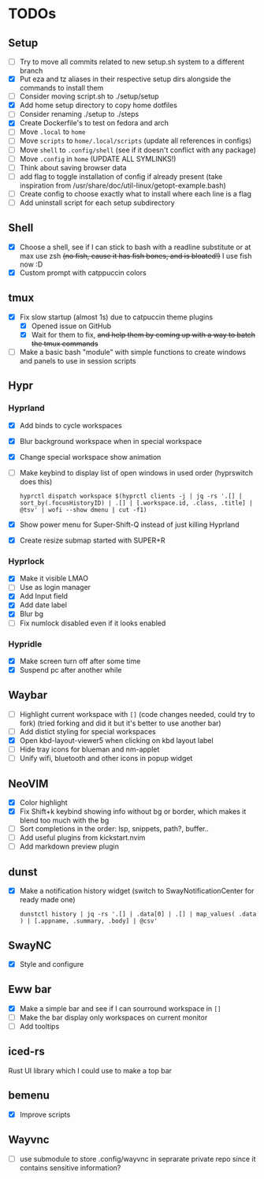 # TODOs

## Setup

- [ ] Try to move all commits related to new setup.sh system to a different branch
- [x] Put eza and tz aliases in their respective setup dirs
    alongside the commands to install them
- [ ] Consider moving script.sh to ./setup/setup
- [x] Add home setup directory to copy home dotfiles
- [ ] Consider renaming ./setup to ./steps
- [x] Create Dockerfile's to test on fedora and arch
- [ ] Move `.local` to `home`
- [ ] Move `scripts` to `home/.local/scripts` (update all references in configs)
- [ ] Move `shell` to `.config/shell` (see if it doesn't conflict with any package)
- [ ] Move `.config` in `home` (UPDATE ALL SYMLINKS!)
- [ ] Think about saving browser data
- [ ] add flag to toggle installation of config if already present (take inspiration from /usr/share/doc/util-linux/getopt-example.bash)
- [ ] Create config to choose exactly what to install where each line is a flag
- [ ] Add uninstall script for each setup subdirectory

## Shell

- [x] Choose a shell, see if I can stick to bash with a readline substitute or at max use zsh ~~(no fish, cause it has fish bones, and is bloated!)~~ I use fish now :D
- [x] Custom prompt with catppuccin colors

## tmux

- [x] Fix slow startup (almost 1s) due to catpuccin theme plugins
  - [x] Opened issue on GitHub
  - [x] Wait for them to fix, ~~and help them by coming up with a way to batch the tmux commands~~
- [ ] Make a basic bash "module" with simple functions to create windows and panels to use in session scripts

## Hypr

### Hyprland

- [x] Add binds to cycle workspaces
- [x] Blur background workspace when in special workspace
- [x] Change special workspace show animation
- [ ] Make keybind to display list of open windows in used order (hyprswitch does this)

    ```shell
    hyprctl dispatch workspace $(hyprctl clients -j | jq -rs '.[] | sort_by(.focusHistoryID) | .[] | [.workspace.id, .class, .title] | @tsv' | wofi --show dmenu | cut -f1)
    ```

- [x] Show power menu for Super-Shift-Q instead of just killing Hyprland
- [x] Create resize submap started with SUPER+R

### Hyprlock

- [x] Make it visible LMAO
- [ ] Use as login manager
- [x] Add Input field
- [x] Add date label
- [x] Blur bg
- [ ] Fix numlock disabled even if it looks enabled

### Hypridle

- [x] Make screen turn off after some time
- [x] Suspend pc after another while

## Waybar

- [ ] Highlight current workspace with `[]` (code changes needed, could try to fork)
        (tried forking and did it but it's better to use another bar)
- [ ] Add distict styling for special workspaces
- [x] Open kbd-layout-viewer5 when clicking on kbd layout label
- [ ] Hide tray icons for blueman and nm-applet
- [ ] Unify wifi, bluetooth and other icons in popup widget

## NeoVIM

- [x] Color highlight [](https://github.com/brenoprata10/nvim-highlight-colors)
- [x] Fix Shift+k keybind showing info without bg or border, which makes it blend too much with the bg
- [ ] Sort completions in the order: lsp, snippets, path?, buffer.. [](https://www.reddit.com/r/neovim/comments/u3c3kw/how_do_you_sorting_cmp_completions_items/)
- [ ] Add useful plugins from kickstart.nvim [](https://github.com/nvim-lua/kickstart.nvim/blob/master/init.lua)
- [ ] Add markdown preview plugin

## dunst

- [x] Make a notification history widget (switch to SwayNotificationCenter for ready made one)

    ```
    dunstctl history | jq -rs '.[] | .data[0] | .[] | map_values( .data ) | [.appname, .summary, .body] | @csv'
    ```

## SwayNC

- [x] Style and configure

## Eww bar

- [x] Make a simple bar and see if I can sourround workspace in `[]`
- [ ] Make the bar display only workspaces on current monitor
- [ ] Add tooltips

## iced-rs

Rust UI library which I could use to make a top bar

## bemenu

- [x] Improve scripts

## Wayvnc

- [ ] use submodule to store .config/wayvnc in seprarate private repo since it contains sensitive information?
